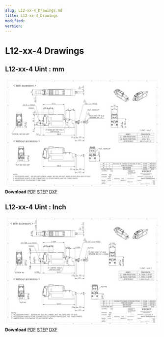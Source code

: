 ```yaml
---
slug: L12-xx-4_Drawings.md
title: L12-xx-4_Drawings
modified: 
version:
---
```

# L12-xx-4 Drawings
## L12-xx-4 Uint : mm
![L12-xx-3 Drawing](./data/L12-xxxxx-4-Servo-Series_mm_Rev03_20250523.png)  
**Download** <a href="./data/ENG-ver_L12-xxxxx-4-Servo-Series_mm_Rev03_20250523.pdf" download>PDF</a> <a href="./data/L12-xxxxx-4-Servo-Series_Rev03_20250523.step" download>STEP</a> <a href="./data/L12-xxxxx-4-Servo-Seriesmm_Rev03_20250523.DXF" download>DXF</a>
## L12-xx-4 Uint : Inch
![L12-xx-3 Drawing](./data/L12-xxxxx-4-Servo-Series_inch_Rev03_20250523.png)  
**Download** <a href="./data/ENG-ver_L12-xxxxx-4-Servo-Series_inch_Rev03_20250523.pdf" download>PDF</a> <a href="./data/L12-xxxxx-4-Servo-Series_Rev03_20250523.step" download>STEP</a> <a href="./data/L12-xxxxx-4-Servo-Seriesinch_Rev03_20250523.DXF" download>DXF</a>
